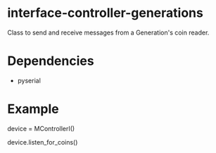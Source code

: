 # interface-controller-generations
Class to send and receive messages from a Generation's coin reader.

# Dependencies

- pyserial

# Example

device = MControllerI()

device.listen_for_coins()

